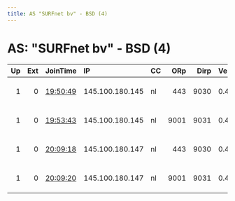 ```yaml
---
title: AS "SURFnet bv" - BSD (4)
---
```


# AS: "SURFnet bv" - BSD (4)

|   Up |   Ext | JoinTime                                                                                            | IP              | CC   |   ORp |   Dirp | Version   | Contact             | Nickname   |   eFamMembers |
|-----:|------:|:----------------------------------------------------------------------------------------------------|:----------------|:-----|------:|-------:|:----------|:--------------------|:-----------|--------------:|
|    1 |     0 | [19:50:49](https://metrics.torproject.org/rs.html#details/FDB0DF3DB0E906903D7ACADED1E9157384CBDD34) | 145.100.180.145 | nl   |   443 |   9030 | 0.4.0.5   | mail at nozel . org | Nozel04    |             1 |
|    1 |     0 | [19:53:43](https://metrics.torproject.org/rs.html#details/2D84E06BAF83995F4488C0D6CC4A87B74295EA48) | 145.100.180.145 | nl   |  9001 |   9031 | 0.4.0.5   | mail at nozel . org | Nozel05    |             1 |
|    1 |     0 | [20:09:18](https://metrics.torproject.org/rs.html#details/CE8DEC04B8CE6CA79FDD449B5E3C0B2A907338A6) | 145.100.180.147 | nl   |   443 |   9030 | 0.4.0.5   | mail at nozel . org | Nozel06    |             1 |
|    1 |     0 | [20:09:20](https://metrics.torproject.org/rs.html#details/FC3A3F8309A5389CD177A8177A53FE05F4C8D39A) | 145.100.180.147 | nl   |  9001 |   9031 | 0.4.0.5   | mail at nozel . org | Nozel07    |             1 |

